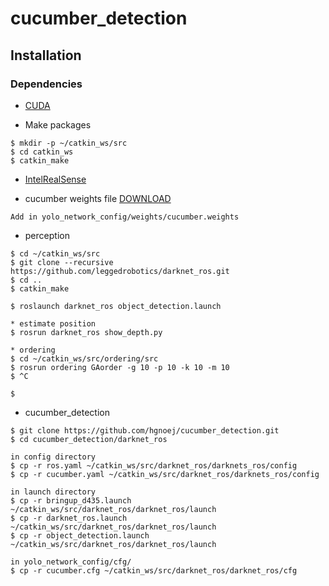 # cucumber_detection


## Installation
### Dependencies
* [CUDA](https://developer.nvidia.com/cuda-toolkit-archive)

* Make packages
```
$ mkdir -p ~/catkin_ws/src
$ cd catkin_ws
$ catkin_make
```

* [IntelRealSense](https://github.com/IntelRealSense/realsense-ros)

* cucumber weights file [DOWNLOAD](https://drive.google.com/file/d/1RSzCzxxeflkGGB4y9GMLQCJY_EiZE-id/view?usp=sharing)
```
Add in yolo_network_config/weights/cucumber.weights
```

* perception
```
$ cd ~/catkin_ws/src
$ git clone --recursive https://github.com/leggedrobotics/darknet_ros.git
$ cd ..
$ catkin_make

$ roslaunch darknet_ros object_detection.launch

* estimate position 
$ rosrun darknet_ros show_depth.py

* ordering
$ cd ~/catkin_ws/src/ordering/src
$ rosrun ordering GAorder -g 10 -p 10 -k 10 -m 10
$ ^C

$
```

* cucumber_detection
```
$ git clone https://github.com/hgnoej/cucumber_detection.git
$ cd cucumber_detection/darknet_ros

in config directory
$ cp -r ros.yaml ~/catkin_ws/src/darknet_ros/darknets_ros/config
$ cp -r cucumber.yaml ~/catkin_ws/src/darknet_ros/darknets_ros/config

in launch directory
$ cp -r bringup_d435.launch ~/catkin_ws/src/darknet_ros/darknet_ros/launch
$ cp -r darknet_ros.launch ~/catkin_ws/src/darknet_ros/darknet_ros/launch
$ cp -r object_detection.launch ~/catkin_ws/src/darknet_ros/darknet_ros/launch

in yolo_network_config/cfg/
$ cp -r cucumber.cfg ~/catkin_ws/src/darknet_ros/darknet_ros/cfg
```


